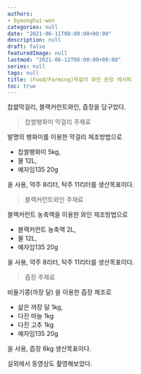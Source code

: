 ```yaml
---
authors:
- byeonghui-won
categories: null
date: "2021-06-11T08:00:00+08:00"
description: null
draft: false
featuredImage: null
lastmod: "2021-06-11T08:00:00+08:00"
series: null
tags: null
title: (Food/Farming)막걸리 와인 된장 레시피
toc: true
---
```


찹쌂막걸리, 블랙커런트와인, 즙장을 담구었다. 

> 찹쌀팽화미 막걸리 주재료

발명의 팽화미를 이용한 막걸리 제조방법으로

+ 찹쌀팽화미 5kg, 
+ 물 12L, 
+ 예자임135 20g

을 사용, 약주 8리터, 탁주 11리터를 생산목표이다.

> 블랙커런트와인 주재료

블랙커런트 농축액을 이용한 와인 제조방법으로

+ 블랙커런트 농축액 2L, 
+ 물 12L, 
+ 예자임135 20g

을 사용, 약주 8리터, 탁주 11리터를 생산목표이다.

> 즙장 주재료

비둘기콩(까장 달) 을 이용한 즙장 제조로

+ 삶은 까장 달 1kg,
+ 다진 마늘 1kg
+ 다진 고추 1kg
+ 예자임135 20g

을 사용, 즙장 6kg 생산목표이다.

실외에서 동영상도 촬영해보았다. 
